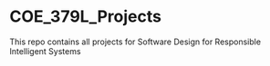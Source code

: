 # COE_379L_Projects
This repo contains all projects for Software Design for Responsible Intelligent Systems
